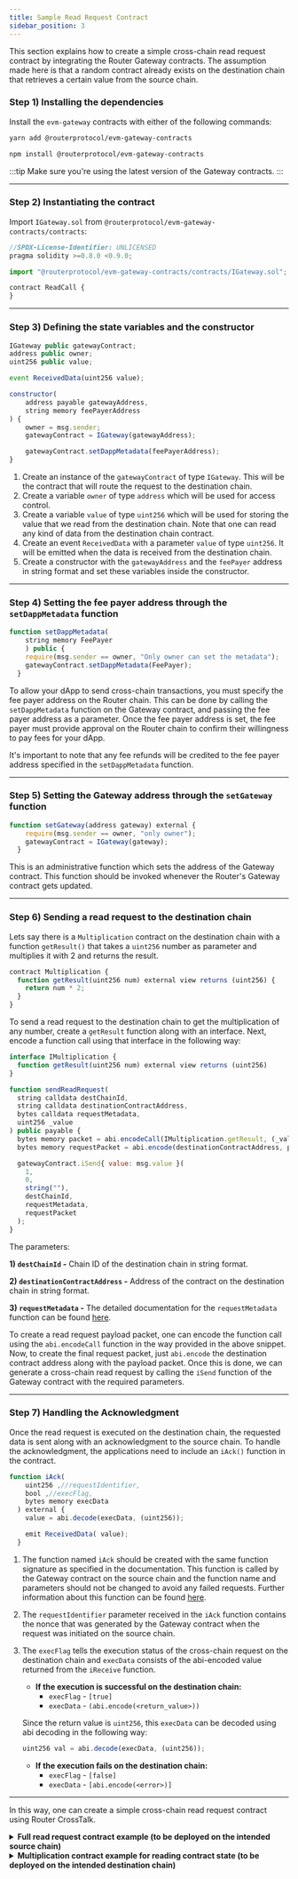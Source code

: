 ```yaml
---
title: Sample Read Request Contract
sidebar_position: 3
---
```


This section explains how to create a simple cross-chain read request contract by integrating the Router Gateway contracts. The assumption made here is that a random contract already exists on the destination chain that retrieves a certain value from the source chain.

### Step 1) Installing the dependencies

Install the `evm-gateway` contracts with either of the following commands:
```bash
yarn add @routerprotocol/evm-gateway-contracts
```

```bash
npm install @routerprotocol/evm-gateway-contracts
```

:::tip
Make sure you're using the latest version of the Gateway contracts.
:::

-------

### Step 2) Instantiating the contract

Import `IGateway.sol` from `@routerprotocol/evm-gateway-contracts/contracts`:

```javascript
//SPDX-License-Identifier: UNLICENSED
pragma solidity >=0.8.0 <0.9.0;

import "@routerprotocol/evm-gateway-contracts/contracts/IGateway.sol";

contract ReadCall {
}
```

------
### Step 3) Defining the state variables and the constructor

```javascript
IGateway public gatewayContract;
address public owner;
uint256 public value;

event ReceivedData(uint256 value);

constructor(
    address payable gatewayAddress,
    string memory feePayerAddress
) {
    owner = msg.sender;
    gatewayContract = IGateway(gatewayAddress);

    gatewayContract.setDappMetadata(feePayerAddress);
}
```

1. Create an instance of the `gatewayContract` of type `IGateway`. This will be the contract that will route the request to the destination chain.
2. Create a variable `owner` of type `address` which will be used for access control.
3. Create a variable `value` of type `uint256` which will be used for storing the value that we read from the destination chain. Note that one can read any kind of data from the destination chain contract. 
4. Create an event `ReceivedData` with a parameter `value` of type `uint256`. It will be emitted when the data is received from the destination chain.
5. Create a constructor with the `gatewayAddress` and the `feePayer` address in string format and set these variables inside the constructor.

-----

### Step 4) Setting the fee payer address through the `setDappMetadata` function

```javascript
function setDappMetadata(
    string memory FeePayer
    ) public {
    require(msg.sender == owner, "Only owner can set the metadata");
    gatewayContract.setDappMetadata(FeePayer);
  }
```

To allow your dApp to send cross-chain transactions, you must specify the fee payer address on the Router chain. This can be done by calling the `setDappMetadata` function on the Gateway contract, and passing the fee payer address as a parameter. Once the fee payer address is set, the fee payer must provide approval on the Router chain to confirm their willingness to pay fees for your dApp.

It's important to note that any fee refunds will be credited to the fee payer address specified in the `setDappMetadata` function.

-----

### Step 5) Setting the Gateway address through the `setGateway` function

```javascript
function setGateway(address gateway) external {
    require(msg.sender == owner, "only owner");
    gatewayContract = IGateway(gateway);
  }
```

This is an administrative function which sets the address of the Gateway contract. This function should be invoked whenever the Router's Gateway contract gets updated.


---

### Step 6) Sending a read request to the destination chain

Lets say there is a `Multiplication` contract on the destination chain with a function `getResult()` that takes a `uint256` number as parameter and multiplies it with 2 and returns the result.

```javascript
contract Multiplication {
  function getResult(uint256 num) external view returns (uint256) {
    return num * 2;
  }
}
```

To send a read request to the destination chain to get the multiplication of any number, create a `getResult` function along with an interface.
Next, encode a function call using that interface in the following way:

```javascript
interface IMultiplication {
  function getResult(uint256 num) external view returns (uint256)
}
```

```javascript
function sendReadRequest(
  string calldata destChainId,
  string calldata destinationContractAddress,
  bytes calldata requestMetadata,
  uint256 _value
) public payable {
  bytes memory packet = abi.encodeCall(IMultiplication.getResult, (_value));
  bytes memory requestPacket = abi.encode(destinationContractAddress, packet);

  gatewayContract.iSend{ value: msg.value }(
    1,
    0,
    string(""),
    destChainId,
    requestMetadata,
    requestPacket
  );
}
```

The parameters:

**1) `destChainId` -** Chain ID of the destination chain in string format.

**2) `destinationContractAddress` -** Address of the contract on the destination chain in string format.

**3) `requestMetadata` -** The detailed documentation for the `requestMetadata` function can be found [here](../iDapp-functions/iSend#5-requestmetadata).
  

To create a read request payload packet, one can encode the function call using the `abi.encodeCall` function in the way provided in the above snippet. Now, to create the final request packet, just `abi.encode` the destination contract address along with the payload packet. Once this is done, we can generate a cross-chain read request by calling the `iSend` function of the Gateway contract with the required parameters. 

-----

### Step 7) Handling the Acknowledgment

Once the read request is executed on the destination chain, the requested data is sent along with an acknowledgment to the source chain. To handle the acknowledgment, the applications need to include an `iAck()` function in the contract.

```javascript
function iAck(
    uint256 ,//requestIdentifier,
    bool ,//execFlag,
    bytes memory execData
  ) external {
    value = abi.decode(execData, (uint256));

    emit ReceivedData( value);
  }
```

1. The function named `iAck` should be created with the same function signature as specified in the documentation. This function is called by the Gateway contract on the source chain and the function name and parameters should not be changed to avoid any failed requests. Further information about this function can be found [here](../iDapp-functions/iAck).
2. The `requestIdentifier` parameter received in the `iAck` function contains the nonce that was generated by the Gateway contract when the request was initiated on the source chain.
3. The `execFlag` tells the execution status of the cross-chain request on the destination chain and `execData` consists of the abi-encoded value returned from the `iReceive` function.

   - **If the execution is successful on the destination chain:**  
      - `execFlag` - `[true]`
      - `execData` - `(abi.encode(<return_value>))`

    Since the return value is `uint256`, this `execData` can be decoded using abi decoding in the following way:

      ```javascript
      uint256 val = abi.decode(execData, (uint256));
      ```

   - **If the execution fails on the destination chain:**
      - `execFlag` - `[false]`
      - `execData` - `[abi.encode(<error>)]`

-----

In this way, one can create a simple cross-chain read request contract using Router CrossTalk.

<details>
<summary><b>Full read request contract example (to be deployed on the intended source chain)</b></summary>

```javascript
//SPDX-License-Identifier: UNLICENSED

pragma solidity ^0.8.10;

import "@routerprotocol/evm-gateway-contracts/contracts/IGateway.sol";

interface IMultiplication {
  function getResult(uint256 num) external view returns (uint256);
}

contract ReadCall {
    IGateway public gatewayContract;
    address public owner;
    uint256 public value;

    event ReceivedData( uint256 value);

    constructor(
        address payable gatewayAddress,
        string memory feePayerAddress
    ) {
        owner = msg.sender;
        gatewayContract = IGateway(gatewayAddress);

        gatewayContract.setDappMetadata(feePayerAddress);
    }

    /// @notice function to set the fee payer address on Router Chain.
    /// @param feePayerAddress address of the fee payer on Router Chain.
    function setDappMetadata(string memory feePayerAddress) external {
        require(msg.sender == owner, "only owner");
        gatewayContract.setDappMetadata(feePayerAddress);
    }

    /// @notice function to set the Router Gateway Contract.
    /// @param gateway address of the gateway contract.
    function setGateway(address gateway) external {
        require(msg.sender == owner, "only owner");
        gatewayContract = IGateway(gateway);
    }

    /// @notice function to get the request metadata to be used while initiating cross-chain request
    /// @return requestMetadata abi-encoded metadata according to source and destination chains
    function getRequestMetadata(
      uint64 destGasLimit,
      uint64 destGasPrice,
      uint64 ackGasLimit,
      uint64 ackGasPrice,
      uint128 relayerFees,
      uint8 ackType,
      bool isReadCall,
      bytes memory asmAddress
      ) public pure returns (bytes memory) {
      bytes memory requestMetadata = abi.encodePacked(
          destGasLimit,
          destGasPrice,
          ackGasLimit,
          ackGasPrice,
          relayerFees,
          ackType,
          isReadCall,
          asmAddress
      );
      return requestMetadata;
    }

    function sendReadRequest(
        string calldata destChainId,
        string calldata destinationContractAddress,
        bytes calldata requestMetadata,
        uint256 _value
    ) public payable {
        bytes memory packet = abi.encodeCall(IMultiplication.getResult, (_value));
        bytes memory requestPacket = abi.encode(destinationContractAddress, packet);

        gatewayContract.iSend{ value: msg.value }(
          1,
          0,
          string(""),
          destChainId,
          requestMetadata,
          requestPacket
        );
    }

    function iAck(
      uint256 ,//requestIdentifier,
      bool ,//execFlag,
      bytes memory execData
    ) external {
      value = abi.decode(execData, (uint256));

      emit ReceivedData( value);
    }
}

```

</details>

<details>
<summary><b>Multiplication contract example for reading contract state (to be deployed on the intended destination chain)</b></summary>

```javascript
//SPDX-License-Identifier: UNLICENSED

pragma solidity ^0.8.10;
import "./IMultiplication.sol";

contract Multiplication {
    function getResult(uint256 num) external view returns (uint256) {
      return num * 2;
    }
}
```

</details>
